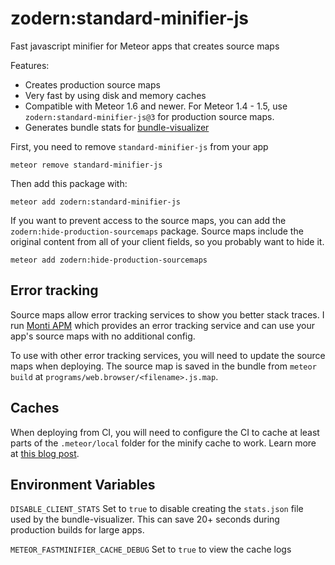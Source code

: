 # zodern:standard-minifier-js

Fast javascript minifier for Meteor apps that creates source maps

Features:

- Creates production source maps
- Very fast by using disk and memory caches
- Compatible with Meteor 1.6 and newer. For Meteor 1.4 - 1.5, use `zodern:standard-minifier-js@3` for production source maps.
- Generates bundle stats for [bundle-visualizer](https://atmospherejs.com/meteor/bundle-visualizer)

First, you need to remove `standard-minifier-js` from your app

```shell
meteor remove standard-minifier-js
```

Then add this package with:

```shell
meteor add zodern:standard-minifier-js
```

If you want to prevent access to the source maps, you can add the `zodern:hide-production-sourcemaps` package. Source maps include the original content from all of your client fields, so you probably want to hide it.

```shell
meteor add zodern:hide-production-sourcemaps
```

## Error tracking

Source maps allow error tracking services to show you better stack traces. I run [Monti APM](https://montiapm.com) which provides an error tracking service and can use your app's source maps with no additional config.

To use with other error tracking services, you will need to update the source maps when deploying. The source map is saved in the bundle from `meteor build` at `programs/web.browser/<filename>.js.map`.

## Caches

When deploying from CI, you will need to configure the CI to cache at least parts of the `.meteor/local` folder for the minify cache to work. Learn more at [this blog post](https://zodern.me/posts/meteor-local-folder/#caching-in-ci).

## Environment Variables

`DISABLE_CLIENT_STATS` Set to `true` to disable creating the `stats.json` file used by the bundle-visualizer. This can save 20+ seconds during production builds for large apps.

`METEOR_FASTMINIFIER_CACHE_DEBUG` Set to `true` to view the cache logs
